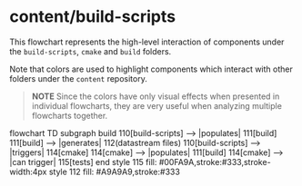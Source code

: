 # content/build-scripts

This flowchart represents the high-level interaction of components under the `build-scripts`, `cmake` and `build` folders.

Note that colors are used to highlight components which interact with other folders under the `content` repository.

> **NOTE**
Since the colors have only visual effects when presented in individual flowcharts, they are very useful when analyzing multiple flowcharts together.

<div class="mermaid" style="width=100%;">
flowchart TD
    subgraph build
    110[build-scripts] --> |populates| 111[build]
        111[build] --> |generates| 112(datastream files)
    110[build-scripts] --> |triggers| 114[cmake]
        114[cmake] --> |populates| 111[build]
        114[cmake] --> |can trigger| 115[tests]
    end
    style 115 fill: #00FA9A,stroke:#333,stroke-width:4px
    style 112 fill: #A9A9A9,stroke:#333
</div>

<script src="https://cdn.jsdelivr.net/npm/mermaid/dist/mermaid.min.js"></script>
